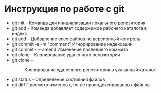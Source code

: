 # Инструкция по работе с git
* git init - Команда для инициализации локального репозитория
* git add - Команда добавляет содержимое рабочего каталога в индекс
* git add - Добавление всех файлов по версионный контроль
* git commit -a -m "comment" Игнорирование индексации
* git commit - --amend Изменение последнего коммита
* git clone - <remote> Клонирование удаленного репозитория
* git clone - <remote> <dir> Клонирование удаленного репозитория в указанный каталог
* git status - Определение состояния файлов
* git diff Просмотр изменных, но не проиндексированных файлов
